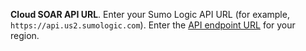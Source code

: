 **Cloud SOAR API URL**. Enter your Sumo Logic API URL (for example, `https://api.us2.sumologic.com`). Enter the [API endpoint URL](/docs/api/getting-started/#sumo-logic-endpoints-by-deployment-and-firewall-security) for your region.